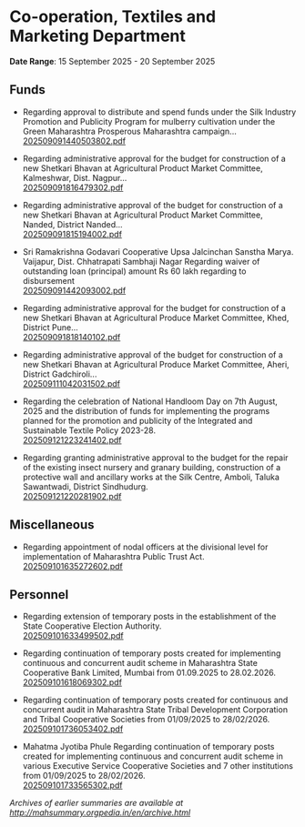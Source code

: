 # Co-operation, Textiles and Marketing Department

**Date Range**: 15 September 2025 - 20 September 2025


## Funds
- Regarding approval to distribute and spend funds under the Silk Industry Promotion and Publicity Program for mulberry cultivation under the Green Maharashtra Prosperous Maharashtra campaign...\
  [202509091440503802.pdf](https://gr.maharashtra.gov.in/Site/Upload/Government%20Resolutions/English/202509091440503802.pdf)

- Regarding administrative approval for the budget for construction of a new Shetkari Bhavan at Agricultural Product Market Committee, Kalmeshwar, Dist. Nagpur...\
  [202509091816479302.pdf](https://gr.maharashtra.gov.in/Site/Upload/Government%20Resolutions/English/202509091816479302.pdf)

- Regarding administrative approval of the budget for construction of a new Shetkari Bhavan at Agricultural Product Market Committee, Nanded, District Nanded...\
  [202509091815194002.pdf](https://gr.maharashtra.gov.in/Site/Upload/Government%20Resolutions/English/202509091815194002.pdf)

- Sri Ramakrishna Godavari Cooperative Upsa Jalcinchan Sanstha Marya. Vaijapur, Dist. Chhatrapati Sambhaji Nagar Regarding waiver of outstanding loan (principal) amount Rs 60 lakh regarding to disbursement\
  [202509091442093002.pdf](https://gr.maharashtra.gov.in/Site/Upload/Government%20Resolutions/English/202509091442093002.pdf)

- Regarding administrative approval for the budget for construction of a new Shetkari Bhavan at Agricultural Produce Market Committee, Khed, District Pune...\
  [202509091818140102.pdf](https://gr.maharashtra.gov.in/Site/Upload/Government%20Resolutions/English/202509091818140102.pdf)

- Regarding administrative approval of the budget for construction of a new Shetkari Bhavan at Agricultural Produce Market Committee, Aheri, District Gadchiroli...\
  [202509111042031502.pdf](https://gr.maharashtra.gov.in/Site/Upload/Government%20Resolutions/English/202509111042031502.pdf)

- Regarding the celebration of National Handloom Day on 7th August, 2025 and the distribution of funds for implementing the programs planned for the promotion and publicity of the Integrated and Sustainable Textile Policy 2023-28.\
  [202509121223241402.pdf](https://gr.maharashtra.gov.in/Site/Upload/Government%20Resolutions/English/202509121223241402....pdf)

- Regarding granting administrative approval to the budget for the repair of the existing insect nursery and granary building, construction of a protective wall and ancillary works at the Silk Centre, Amboli, Taluka Sawantwadi, District Sindhudurg.\
  [202509121220281902.pdf](https://gr.maharashtra.gov.in/Site/Upload/Government%20Resolutions/English/202509121220281902.pdf)

## Miscellaneous
- Regarding appointment of nodal officers at the divisional level for implementation of Maharashtra Public Trust Act.\
  [202509101635272602.pdf](https://gr.maharashtra.gov.in/Site/Upload/Government%20Resolutions/English/202509101635272602.pdf)

## Personnel
- Regarding extension of temporary posts in the establishment of the State Cooperative Election Authority.\
  [202509101633499502.pdf](https://gr.maharashtra.gov.in/Site/Upload/Government%20Resolutions/English/202509101633499502.pdf)

- Regarding continuation of temporary posts created for implementing continuous and concurrent audit scheme in Maharashtra State Cooperative Bank Limited, Mumbai from 01.09.2025 to 28.02.2026.\
  [202509101618069302.pdf](https://gr.maharashtra.gov.in/Site/Upload/Government%20Resolutions/English/202509101618069302.pdf)

- Regarding continuation of temporary posts created for continuous and concurrent audit in Maharashtra State Tribal Development Corporation and Tribal Cooperative Societies from 01/09/2025 to 28/02/2026.\
  [202509101736053402.pdf](https://gr.maharashtra.gov.in/Site/Upload/Government%20Resolutions/English/202509101736053402.pdf)

- Mahatma Jyotiba Phule Regarding continuation of temporary posts created for implementing continuous and concurrent audit scheme in various Executive Service Cooperative Societies and 7 other institutions from 01/09/2025 to 28/02/2026.\
  [202509101733565302.pdf](https://gr.maharashtra.gov.in/Site/Upload/Government%20Resolutions/English/202509101733565302.pdf)


*Archives of earlier summaries are available at http://mahsummary.orgpedia.in/en/archive.html*